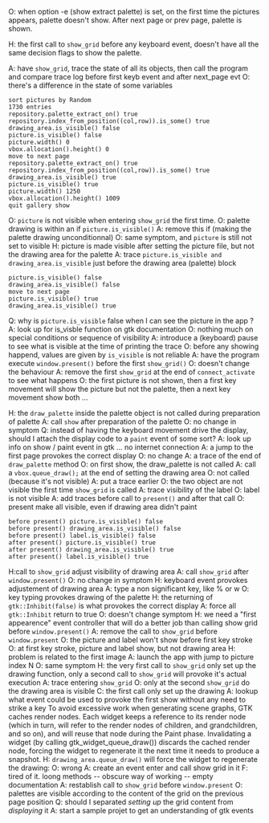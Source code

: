 O: when option -e  (show extract palette) is set, on the first time the pictures appears, palette doesn't show. After next page or prev page, palette is shown.

H: the first call to `show_grid` before any keyboard event, doesn't have all the same decision flags to show the palette. 

A: have `show_grid`, trace the state of all its objects, then call the program and compare trace log before first keyb event and after next_page evt
O: there's a difference in the state of some variables
```
sort pictures by Random
1730 entries
repository.palette_extract_on() true
repository.index_from_position((col,row)).is_some() true
drawing_area.is_visible() false
picture.is_visible() false
picture.width() 0
vbox.allocation().height() 0
move to next page
repository.palette_extract_on() true
repository.index_from_position((col,row)).is_some() true
drawing_area.is_visible() true
picture.is_visible() true
picture.width() 1250
vbox.allocation().height() 1009
quit gallery show

```
O: `picture` is not visible when entering `show_grid` the first time.
O: palette drawing is within an if `picture.is_visible()`
A: remove this if (making the palette drawing unconditionnal)
O: same symptom, and `picture` is still not set to visible
H: picture is made visible after setting the picture file, but not the drawing area for the palette
A: trace `picture.is_visible and drawing_area.is_visible` just before the drawing area (palette) block
```
picture.is_visible() false
drawing_area.is_visible() false
move to next page
picture.is_visible() true
drawing_area.is_visible() true
```
Q: why is `picture.is_visible` false when I can see the picture in the app ?
A: look up for is_visble function on gtk documentation
O: nothing much on special conditions or sequence of visibility
A: introduce a (keyboard) pause to see what is visible at the time of printing the trace
O: before any showing happend, values are given by `is_visible` is not reliable
A: have the program execute `window.present()`  before the first `show_grid()`
O: doesn't change the behaviour
A: remove the first `show_grid` at the end of `connect_activate` to see what happens
O: the first picture is not shown, then a first key movement will show the picture but not the palette, then a next key movement show both
...

H: the `draw_palette` inside the palette object is not called during preparation of palette
A: call `show` after preparation of the palette
O: no change in symptom
Q: instead of having the keyboard movement drive the display, should I attach the display code to a `paint` event of some sort?
A: look up info on show / paint event in gtk
... no internet connection
A: a jump to the first page provokes the correct display
O: no change
A: a trace of the end of `draw_palette` method
O: on first show, the draw_palette is not called
A: call a `vbox.queue_draw();` at the end of setting the drawing area
O: not called (because it's not visible)
A: put a trace earlier
O: the two object are not visible the first time `show_grid` is called
A: trace visibility of the label
O: label is not visible
A: add traces before call to `present()` and after that call
O: present make all visible, even if drawing area didn't paint
```
before present() picture.is_visible() false
before present() drawing_area.is_visible() false
before present() label.is_visible() false
after present() picture.is_visible() true
after present() drawing_area.is_visible() true
after present() label.is_visible() true
```
H:call to `show_grid` adjust visibility of drawing area
A: call `show_grid` after `window.present()`
O: no change in symptom
H: keyboard event provokes adjustement of drawing area
A: type a non significant key, like % or w
O: key typing provokes drawing of the palette
H: the returning of `gtk::Inhibit(false)` is what provokes the correct display
A: force all `gtk::Inhibit` return to true
O: doesn't change symptom
H: we need a "first appearence" event controller that will do a better job than calling show grid before `window.present()`
A: remove the call to `show_grid` before `window.present`
O: the picture and label won't show before first key stroke
O: at first key stroke, picture and label show, but not drawing area
H: problem is related to the first image
A: launch the app with jump to picture index N
O: same symptom
H: the very first call to `show_grid` only set up the drawing function, only a second call to `show_grid` will provoke it's actual execution
A: trace entering `show_grid`
O: only at the second `show_grid` do the drawing area is visible
C: the first call only set up the drawing 
A: lookup what event could be used to provoke the first show without any need to strike a key To avoid excessive work when generating scene graphs, GTK caches render nodes. Each widget keeps a reference to its render node (which in turn, will refer to the render nodes of children, and grandchildren, and so on), and will reuse that node during the Paint phase. Invalidating a widget (by calling gtk_widget_queue_draw()) discards the cached render node, forcing the widget to regenerate it the next time it needs to produce a snapshot.
H: `drawing_area.queue_draw()` will force the widget to regenerate the drawing: 
O: wrong
A: create an event enter and call show grid in it
F: tired of it. loong methods -- obscure way of working -- empty documentation
A: restablish call to `show_grid` before `window.present`
O: palettes are visible according to the content of the grid on the previous page position
Q: should I separated *setting up* the grid content from *displaying* it
A: start a sample projet to get an understanding of gtk events
